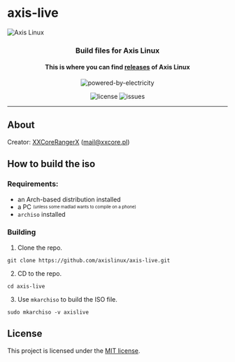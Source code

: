 # axis-live
![Axis Linux](https://user-images.githubusercontent.com/61242573/118399404-43c30480-b65d-11eb-9c81-82fccb9cf14e.png)

<h3 align="center">Build files for Axis Linux</h3>

<h4 align="center">This is where you can find <a href="https://github.com/axislinux/axis-live/releases">releases</a> of Axis Linux</h4>

<p align="center"><img alt="powered-by-electricity" src="https://forthebadge.com/images/badges/powered-by-electricity.svg"/></p>

<p align="center">
  <img alt="license" src="https://img.shields.io/github/license/axislinux/axis-live?style=for-the-badge"/>
  <img alt="issues" src="https://img.shields.io/github/issues/axislinux/axis-live?style=for-the-badge"/>
</p>

---

## About

Creator: [XXCoreRangerX](https://github.com/XXCoreRangerX) (mail@xxcore.pl)

## How to build the iso

### Requirements:
- an Arch-based distribution installed
- a PC <sub><sup>(unless some madlad wants to compile on a phone)</sub></sup>
- `archiso` installed

### Building

1. Clone the repo.
```console
git clone https://github.com/axislinux/axis-live.git
```
2. CD to the repo.
```console
cd axis-live
```
3. Use `mkarchiso` to build the ISO file.
```console
sudo mkarchiso -v axislive
```

## License
This project is licensed under the [MIT license](https://github.com/axislinux/axis-live/blob/master/LICENSE).
